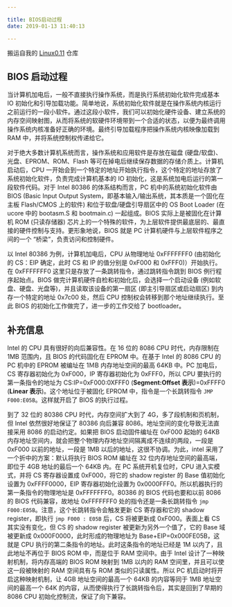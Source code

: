 ```yaml
---

title: BIOS启动过程
date: 2019-01-13 11:40:13

---
```

搬运自我的 [Linux0.11](https://github.com/GiantZwlin/linux0.11) 仓库

## BIOS 启动过程

当计算机加电后，一般不直接执行操作系统，而是执行系统初始化软件完成基本 IO 初始化和引导加载功能。简单地说，系统初始化软件就是在操作系统内核运行之前运行的一段小软件。通过这段小软件，我们可以初始化硬件设备、建立系统的内存空间映射图，从而将系统的软硬件环境带到一个合适的状态，以便为最终调用操作系统内核准备好正确的环境。最终引导加载程序把操作系统内核映像加载到 RAM 中，并将系统控制权传递给它。
<!--more-->
对于绝大多数计算机系统而言，操作系统和应用软件是存放在磁盘 (硬盘/软盘)、光盘、EPROM、ROM、Flash 等可在掉电后继续保存数据的存储介质上。计算机启动后，CPU 一开始会到一个特定的地址开始执行指令，这个特定的地址存放了系统初始化软件，负责完成计算机基本的 IO 初始化，这是系统加电后运行的第一段软件代码。对于 Intel 80386 的体系结构而言，PC 机中的系统初始化软件由 BIOS (Basic Input Output System，即基本输入/输出系统，其本质是一个固化在主板 Flash/CMOS 上的软件) 和位于软盘/硬盘引导扇区中的 OS Boot Loader (在 ucore 中的 bootasm.S 和 bootmain.c) 一起组成。BIOS 实际上是被固化在计算机 ROM (只读存储器) 芯片上的一个特殊的软件，为上层软件提供最底层的、最直接的硬件控制与支持。更形象地说，BIOS 就是 PC 计算机硬件与上层软件程序之间的一个 “桥梁”，负责访问和控制硬件。

以 Intel 80386 为例，计算机加电后，CPU 从物理地址 0xFFFFFFF0 (由初始化的 CS：EIP 确定，此时 CS 和 IP 的值分别是 0xF000 和 0xFFF0)）开始执行。在 0xFFFFFFF0 这里只是存放了一条跳转指令，通过跳转指令跳到 BIOS 例行程序起始点。BIOS 做完计算机硬件自检和初始化后，会选择一个启动设备 (例如软盘、硬盘、光盘等)，并且读取该设备的第一扇区 (即主引导扇区或启动扇区) 到内存一个特定的地址 0x7c00 处，然后 CPU 控制权会转移到那个地址继续执行。至此 BIOS 的初始化工作做完了，进一步的工作交给了 bootloader。

## 补充信息

Intel 的 CPU 具有很好的向后兼容性。在 16 位的 8086 CPU 时代，内存限制在 1MB 范围内，且 BIOS 的代码固化在 EPROM 中。在基于 Intel 的 8086 CPU 的 PC 机中的 EPROM 被编址在 1ＭB 内存地址空间的最高 64KB 中。PC 加电后，CS 寄存器初始化为 0xF000，IP 寄存器初始化为 0xFFF0，所以 CPU 要执行的第一条指令的地址为 CS:IP=0xF000:0XFFF0 (**Segment:Offset 表示**)=0xFFFF0 (**Linear 表示**)。这个地址位于被固化 EPROM 中，指令是一个长跳转指令 `JMP F000:E05B`。这样就开启了 BIOS 的执行过程。

到了 32 位的 80386 CPU 时代，内存空间扩大到了 4G，多了段机制和页机制，但 Intel 依然很好地保证了 80386 向后兼容 8086。地址空间的变化导致无法直接采用 8086 的启动约定。如果把 BIOS 启动固件编址在 0xF000 起始的 64KB 内存地址空间内，就会把整个物理内存地址空间隔离成不连续的两段，一段是 0xF000 以前的地址，一段是 1MB 以后的地址，这很不协调。为此，intel 采用了一个折中的方案：默认将执行 BIOS ROM 编址在 32 位内存地址空间的最高端，即位于 4GB 地址的最后一个 64KB 内。在 PC 系统开机复位时，CPU 进入实模式，并将 CS 寄存器设置成 0xF000，将它的 shadow register 的 Base 值初始化设置为 0xFFFF0000，EIP 寄存器初始化设置为 0x0000FFF0。所以机器执行的第一条指令的物理地址是 0xFFFFFFF0。80386 的 BIOS 代码也要和以前 8086 的 BIOS 代码兼容，故地址 0xFFFFFFF0 处的指令还是一条长跳转指令 `jmp F000:E05B`。注意，这个长跳转指令会触发更新 CS 寄存器和它的 shadow register，即执行 `jmp F000 : E05B` 后，CS 将被更新成 0xF000。表面上看 CS 其实没有变化，但 CS 的 shadow register 被更新为另外一个值了，它的 Base 域被更新成 0x000F0000，此时形成的物理地址为 Base+EIP=0x000FE05B，这就是 CPU 执行的第二条指令的地址。此时这条指令的地址已经是 1M 以内了，且此地址不再位于 BIOS ROM 中，而是位于 RAM 空间中。由于 Intel 设计了一种映射机制，将内存高端的 BIOS ROM 映射到 1MB 以内的 RAM 空间里，并且可以使这一段被映射的 RAM 空间具有与 ROM 类似的只读属性。所以 PC 机启动时将开启这种映射机制，让 4GB 地址空间的最高一个 64KB 的内容等同于 1MB 地址空间的最高一个 64K 的内容，从而使得执行了长跳转指令后，其实是回到了早期的 8086 CPU 初始化控制流，保证了向下兼容。
